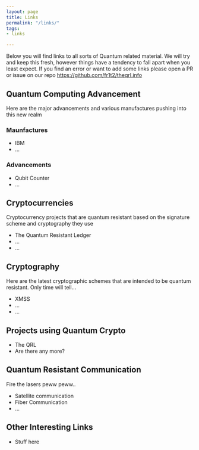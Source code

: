 ```yaml
---
layout: page
title: Links
permalink: "/links/"
tags:
- links

---
```

Below you will find links to all sorts of Quantum related material. We will try and keep this fresh, however things have a tendency to fall apart when you least expect. If you find an error or want to add some links please open a PR or issue on our repo https://github.com/fr1t2/theqrl.info

## Quantum Computing Advancement

Here are the major advancements and various manufactures pushing into this new realm

### Maunfactures

* IBM
* ...

### Advancements

* Qubit Counter
* ...

## Cryptocurrencies

Cryptocurrency projects that are quantum resistant based on the signature scheme and cryptography they use

* The Quantum Resistant Ledger
* ...
* ...

## Cryptography

Here are the latest cryptographic schemes that are intended to be quantum resistant. Only time will tell...

* XMSS
* ...
* ...

## Projects using Quantum Crypto

* The QRL
* Are there any more?

## Quantum Resistant Communication

Fire the lasers peww peww..

* Satellite communication
* Fiber Communication
* ...

## Other Interesting Links

* Stuff here